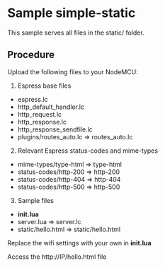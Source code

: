 # Sample simple-static

This sample serves all files in the static/ folder.


## Procedure
Upload the following files to your NodeMCU:

1. Espress base files
 * espress.lc  
 * http_default_handler.lc  
 * http_request.lc  
 * http_response.lc  
 * http_response_sendfile.lc  
 * plugins/routes_auto.lc => routes_auto.lc
 
2. Relevant Espress status-codes and mime-types  
 * mime-types/type-html => type-html  
 * status-codes/http-200 => http-200
 * status-codes/http-404 => http-404
 * status-codes/http-500 => http-500

3. Sample files
 * **init.lua**  
 * server.lua => server.lc    
 * static/hello.html  => static/hello.html

Replace the wifi settings with your own in **init.lua**

Access the http://IP/hello.html file